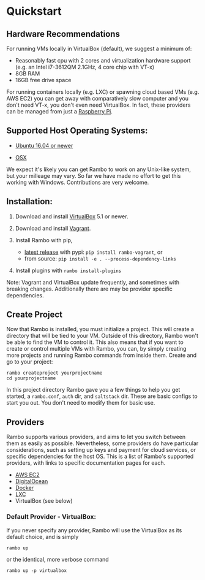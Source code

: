 # Quickstart

## Hardware Recommendations
For running VMs locally in VirtualBox (default), we suggest a minimum of:

* Reasonably fast cpu with 2 cores and virtualization hardware support (e.g. an Intel i7-3612QM 2.1GHz, 4 core chip with VT-x)
* 8GB RAM
* 16GB free drive space

For running containers locally (e.g. LXC) or spawning cloud based VMs (e.g. AWS EC2) you can get away with comparatively slow computer and you don't need VT-x, you don't even need VirtualBox. In fact, these providers can be managed from just a [Raspberry Pi](https://www.raspberrypi.org/).

## Supported Host Operating Systems:

- [Ubuntu 16.04 or newer](https://www.ubuntu.com/download/desktop)

- [OSX](http://www.apple.com/mac-mini/)

We expect it's likely you can get Rambo to work on any Unix-like system, but your milleage may vary. So far we have made no effort to get this working with Windows. Contributions are very welcome.

## Installation:

1. Download and install [VirtualBox](https://www.virtualbox.org/) 5.1 or newer.

1. Download and install [Vagrant](http://www.vagrantup.com/).

1. Install Rambo with pip,

    - [latest release](https://github.com/terminal-labs/rambo/releases) with pypi: `pip install rambo-vagrant`, or
    - from source: `pip install -e . --process-dependency-links`

1. Install plugins with `rambo install-plugins`


Note: Vagrant and VirtualBox update frequently, and sometimes with breaking changes. Additionally there are may be provider specific dependencies.

## Create Project

Now that Rambo is installed, you must initialize a project. This will create a directory that will be tied to your VM. Outside of this directory, Rambo won't be able to find the VM to control it. This also means that if you want to create or control multiple VMs with Rambo, you can, by simply creating more projects and running Rambo commands from inside them. Create and go to your project:

```
rambo createproject yourprojectname
cd yourprojectname
```

In this project directory Rambo gave you a few things to help you get started, a `rambo.conf`, `auth` dir, and `saltstack` dir. These are basic configs to start you out. You don't need to modify them for basic use.

## Providers

Rambo supports various providers, and aims to let you switch between them as easily as possible. Nevertheless, some providers do have particular considerations, such as setting up keys and payment for cloud services, or specific dependencies for the host OS. This is a list of Rambo's supported providers, with links to specific documentation pages for each.

- [AWS EC2](providers/aws-ec2.md)
- [DigitalOcean](providers/digitalocean.md)
- [Docker](providers/docker.md)
- [LXC](providers/lxc.md)
- VirtualBox (see below)

### Default Provider - VirtualBox:

If you never specify any provider, Rambo will use the VirtualBox as its default choice, and is simply

`rambo up`

or the identical, more verbose command

`rambo up -p virtualbox`
